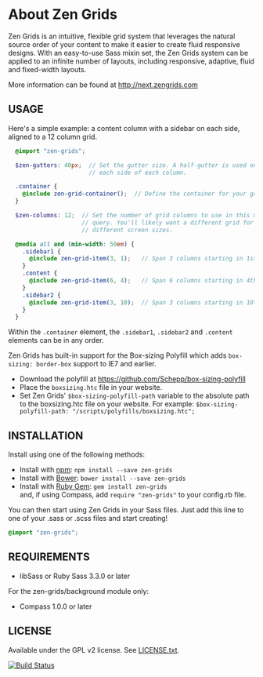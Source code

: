 # About Zen Grids

Zen Grids is an intuitive, flexible grid system that leverages the natural source order of your content to make it easier to create fluid responsive designs. With an easy-to-use Sass mixin set, the Zen Grids system can be applied to an infinite number of layouts, including responsive, adaptive, fluid and fixed-width layouts.

More information can be found at http://next.zengrids.com


## USAGE

Here's a simple example: a content column with a sidebar on each side, aligned to a 12 column grid.

```scss
  @import "zen-grids";

  $zen-gutters: 40px;  // Set the gutter size. A half-gutter is used on
                       // each side of each column.

  .container {
    @include zen-grid-container();  // Define the container for your grid items.
  }

  $zen-columns: 12;  // Set the number of grid columns to use in this media
                     // query. You'll likely want a different grid for
                     // different screen sizes.

  @media all and (min-width: 50em) {
    .sidebar1 {
      @include zen-grid-item(3, 1);   // Span 3 columns starting in 1st column.
    }
    .content {
      @include zen-grid-item(6, 4);   // Span 6 columns starting in 4th column.
    }
    .sidebar2 {
      @include zen-grid-item(3, 10);  // Span 3 columns starting in 10th column.
    }
  }
```

Within the `.container` element, the `.sidebar1`, `.sidebar2` and `.content` elements can be in any order.

Zen Grids has built-in support for the Box-sizing Polyfill which adds `box-sizing: border-box` support to IE7 and earlier.

* Download the polyfill at https://github.com/Schepp/box-sizing-polyfill
* Place the `boxsizing.htc` file in your website.
* Set Zen Grids' `$box-sizing-polyfill-path` variable to the absolute path to the boxsizing.htc file on your website. For example: `$box-sizing-polyfill-path: "/scripts/polyfills/boxsizing.htc";`


## INSTALLATION

Install using one of the following methods:

* Install with [npm](http://npmjs.org/): `npm install --save zen-grids`
* Install with [Bower](http://bower.io/): `bower install --save zen-grids`
* Install with [Ruby Gem](https://rubygems.org/gems/normalize-scss): `gem install zen-grids`<br>
  and, if using Compass, add `require "zen-grids"` to your config.rb file.

You can then start using Zen Grids in your Sass files. Just add this line to one of your .sass or .scss files and start creating!

```scss
@import "zen-grids";
```


## REQUIREMENTS

* libSass or Ruby Sass 3.3.0 or later

For the zen-grids/background module only:
* Compass 1.0.0 or later


## LICENSE

Available under the GPL v2 license. See [LICENSE.txt](https://github.com/JohnAlbin/zen-grids/blob/master/LICENSE.txt).

[![Build Status](https://travis-ci.org/JohnAlbin/zen-grids.png?branch=master)](https://travis-ci.org/JohnAlbin/zen-grids)
